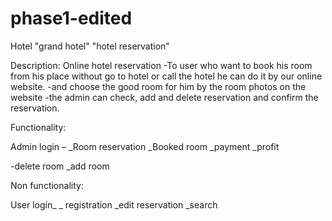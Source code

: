 # phase1-edited
Hotel 
"grand hotel"
"hotel reservation"

Description:
Online hotel reservation 
-To user who want to book his room from his place without go to hotel or call the hotel he can do it by our online website.
-and choose the good room for him by the room photos on the website 
-the admin can check, add and delete reservation and confirm the reservation.


Functionality:

Admin login –
_Room reservation
_Booked room
_payment
_profit

-delete room 
_add room


Non functionality:

User login_
_ registration 
_edit reservation
_search




 





 



